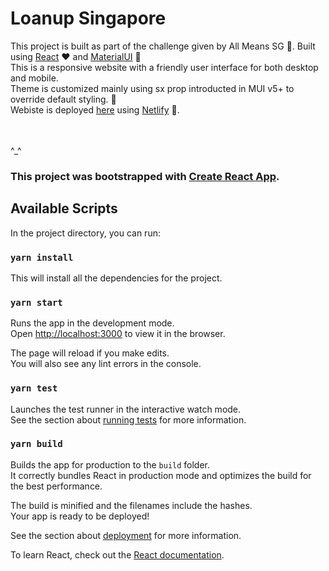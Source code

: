 # Loanup Singapore

This project is built as part of the challenge given by All Means SG 🎁. Built using [React](https://reactjs.org/) ❤️ and [MaterialUI](https://mui.com/) 💫\
This is a responsive website with a friendly user interface for both desktop and mobile.\
Theme is customized mainly using sx prop introducted in MUI v5+ to override default styling. 💅\
Webiste is deployed [here](https://loanup.netlify.app/) using [Netlify](https://netlify.com) 💯.

\
\
^\_^

### This project was bootstrapped with [Create React App](https://github.com/facebook/create-react-app).

## Available Scripts

In the project directory, you can run:

### `yarn install`

This will install all the dependencies for the project.

### `yarn start`

Runs the app in the development mode.\
Open [http://localhost:3000](http://localhost:3000) to view it in the browser.

The page will reload if you make edits.\
You will also see any lint errors in the console.

### `yarn test`

Launches the test runner in the interactive watch mode.\
See the section about [running tests](https://facebook.github.io/create-react-app/docs/running-tests) for more information.

### `yarn build`

Builds the app for production to the `build` folder.\
It correctly bundles React in production mode and optimizes the build for the best performance.

The build is minified and the filenames include the hashes.\
Your app is ready to be deployed!

See the section about [deployment](https://facebook.github.io/create-react-app/docs/deployment) for more information.

To learn React, check out the [React documentation](https://reactjs.org/).
